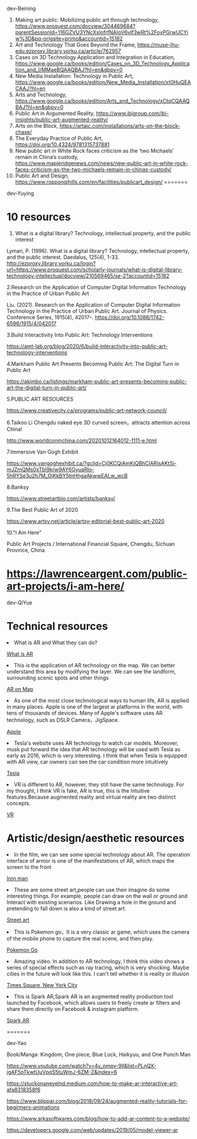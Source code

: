 dev-Beining
1. Making art public: Mobilizing public art through technology, https://www.proquest.com/docview/304469684?parentSessionId=116GZVU3YNcXslofrfNAlgV6vlf3wRt%2FovPGrwUCYiw%3D&pq-origsite=primo&accountid=15182
2. Art and Technology That Goes Beyond the Frame, https://muse-jhu-edu.ezproxy.library.yorku.ca/article/762957
3. Cases on 3D Technology Application and Integration in Education, https://www.google.ca/books/edition/Cases_on_3D_Technology_Application_and_I/MMaeBQAAQBAJ?hl=en&gbpv=0
4. New Media Installation: Technology in Public Art, https://www.google.ca/books/edition/New_Media_Installation/xt0HuQEACAAJ?hl=en
5. Arts and Technology, https://www.google.ca/books/edition/Arts_and_Technology/xCtqCQAAQBAJ?hl=en&gbpv=0
6. Public Art in Argumented Reality, https://www.ibigroup.com/ibi-insights/public-art-augmented-reality/
7. Arts on the Block, https://artaic.com/installations/arts-on-the-block-chase/
8. The Everyday Practice of Public Art, https://doi.org/10.4324/9781315737881
9. New public art in White Rock faces criticism as the ‘two Michaels’ remain in China’s custody, https://www.mapleridgenews.com/news/new-public-art-in-white-rock-faces-criticism-as-the-two-michaels-remain-in-chinas-custody/
10. Public Art and Design, https://www.roppongihills.com/en/facilities/publicart_design/
=======


dev-Yuying
# 10 resources
1. What is a digital library? Technology, intellectual property, and the public interest

Lyman, P. (1996). What is a digital library? Technology, intellectual property, and the public interest. Daedalus, 125(4), 1-33. http://ezproxy.library.yorku.ca/login?url=https://www.proquest.com/scholarly-journals/what-is-digital-library-technology-intellectual/docview/210569465/se-2?accountid=15182


2.Research on the Application of Computer Digital Information Technology in the Practice of Urban Public Art

Liu. (2021). Research on the Application of Computer Digital Information Technology in the Practice of Urban Public Art. Journal of Physics. Conference Series, 1915(4), 42017–. https://doi.org/10.1088/1742-6596/1915/4/042017


3.Build Interactivity Into Public Art: Technology Interventions

https://amt-lab.org/blog/2020/6/build-interactivity-into-public-art-technology-interventions


4.Markham Public Art Presents Becoming Public Art: The Digital Turn in Public Art

https://akimbo.ca/listings/markham-public-art-presents-becoming-public-art-the-digital-turn-in-public-art/


5.PUBLIC ART RESOURCES

https://www.creativecity.ca/programs/public-art-network-council/


6.Taikoo Li Chengdu naked eye 3D curved screen，attracts attention across China!

http://www.worldconinchina.com/20201012164012-1111-e.html


7.Immersive Van Gogh Exhibit

https://www.vangoghexhibit.ca/?gclid=Cj0KCQiAmKiQBhClARIsAKtSj-mJZmQMs0xTbI9krw9AY6GyuaRlo-5hRYSe3u2h7M_OiKkBY5tnHhgaAkwwEALw_wcB


8.Banksy

https://www.streetartbio.com/artists/banksy/


9.The Best Public Art of 2020

https://www.artsy.net/article/artsy-editorial-best-public-art-2020


10."I Am Here"

Public Art Projects  /  International Financial Square, Chengdu, Sichuan Province, China

https://lawrenceargent.com/public-art-projects/i-am-here/
=======


dev-QiYue
<h1>  Technical resources </h1>
  <li> What is AR and What they can do?</li>
  <p><a href="https://arvr.google.com/ar/">What is AR</a></p>
  
  <li>This is the application of AR technology on the map. We can better understand this area by modifying the layer. We can see the landform, surrounding scenic spots and other things</li>
  <p><a href="https://www.google.com/maps/@43.8006579,-79.3614688,8798m/data=!3m1!1e3!5m2!1e3!1e4?hl=zh_cn">AR on Map</a></p>
  
  <li>As one of the most close technological ways to human life, AR is applied in many places. Apple is one of the largest ar platforms in the world, with tens of thousands of devices. Many of Apple's software uses AR technology, such as DSLR Camera，JigSpace. </li>
  <p><a href="https://www.apple.com/ca/augmented-reality/">Apple</a></p>
  
  <li>Tesla's website uses AR technology to watch car models. Moreover, musk put forward the idea that AR technology will be used with Tesla as early as 2016, which is very interesting. I think that when Tesla is equipped with AR view, car owners can see the car condition more intuitively</li>
  <p><a href="https://virsabi.com/tesla/">Tesla</a></p>
  
  <li> VR is different to AR, however, they still have the same technology. For my thought, I think VR is fake, AR is true, this is the Intuitive features.Because augmented reality and virtual reality are two distinct concepts.</li> 
  <p><a href="https://arvr.google.com/earth/">VR</a></p>
  
  
  
  
  
  
  
  
<h1> Artistic/design/aesthetic resources </h1>
<li>In the film, we can see some special technology about AR. The operation interface of armor is one of the manifestations of AR, which maps the screen to the front</li>
<p><a href="https://www.youtube.com/watch?v=8ugaeA-nMTc">Iron man</a></p>

<li>These are some street art,people can use their imagine do some interesting things. For example, people can draw on the wall or ground and Interact with existing scenarios. Like Drawing a hole in the ground and pretending to fall down is also a kind of street art.</li> 
<p><a href="https://www.youtube.com/watch?v=K0N4LVynvvM">Street art<a/></p>


<li>This is Pokemon go，It is a very classic ar game, which uses the camera of the mobile phone to capture the real scene, and then play.</li>
<p><a href="https://pokemongolive.com/">Pokemon Go</a></p>

<li>Amazing video. In addition to AR technology, I think this video shows a series of special effects such as ray tracing, which is very shocking. Maybe cities in the future will look like this. I can't tell whether it is reality or illusion</li>
<p><a href="https://www.youtube.com/watch?v=F8MN0o6RS9o">Times Square, New York City</a></p>



<li> This is Spark AR,Spark AR is an augmented reality production tool launched by Facebook, which allows users to freely create ar filters and share them directly on Facebook & instagram platform.</li>
<p><a href="https://www.youtube.com/watch?v=033uM62blLw&list=PLUn_zuDxW8B7W4ValDllUQPXiYf_JLNTj">Spark AR</a></p>

  




=======

dev-Yao

Book/Manga: 
Kingdom, One piece, Blue Lock, Haikyuu, and One Punch Man

https://www.youtube.com/watch?v=4y_nmpv-9lI&list=PLnQX-jgAF5pTkwtUuVpqS5tuWmJ-6ZM-Z&index=6

https://stuckonaneyelnd.medium.com/how-to-make-ar-interactive-art-afa8318358f6

https://www.blippar.com/blog/2018/09/24/augmented-reality-tutorials-for-beginners-animations

https://www.arkasoftwares.com/blog/how-to-add-ar-content-to-a-website/

https://developers.google.com/web/updates/2019/05/model-viewer-ar




